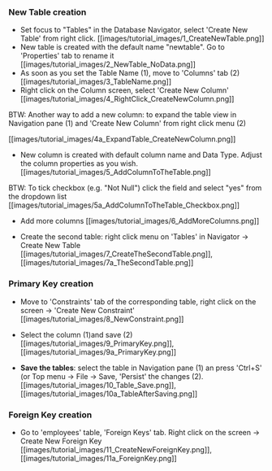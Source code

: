 ### New Table creation
* Set focus to "Tables" in the Database Navigator, select 'Create New Table' from right click.
[[images/tutorial_images/1_CreateNewTable.png]]
* New table is created with the default name "newtable". Go to 'Properties' tab to rename it
[[images/tutorial_images/2_NewTable_NoData.png]]
* As soon as you set the Table Name (1), move to 'Columns' tab (2)
[[images/tutorial_images/3_TableName.png]]
* Right click on the Column screen, select 'Create New Column'
[[images/tutorial_images/4_RightClick_CreateNewColumn.png]]
  
BTW: Another way to add a new column: to expand the table view in Navigation pane (1) and 'Create New Column' from right click menu (2)
  
[[images/tutorial_images/4a_ExpandTable_CreateNewColumn.png]]
* New column is created with default column name and Data Type. Adjust the column properties as you wish.
[[images/tutorial_images/5_AddColumnToTheTable.png]]
 
BTW: To tick checkbox (e.g. "Not Null") click the field and select "yes" from the dropdown list 
[[images/tutorial_images/5a_AddColumnToTheTable_Checkbox.png]]

* Add more columns
[[images/tutorial_images/6_AddMoreColumns.png]]

* Create the second table: right click menu on 'Tables' in Navigator -> Create New Table
[[images/tutorial_images/7_CreateTheSecondTable.png]], [[images/tutorial_images/7a_TheSecondTable.png]]

### Primary Key creation
* Move to 'Constraints' tab of the corresponding table, right click on the screen -> 'Create New Constraint'
[[images/tutorial_images/8_NewConstraint.png]]
   
* Select the column (1)and save (2)
[[images/tutorial_images/9_PrimaryKey.png]], [[images/tutorial_images/9a_PrimaryKey.png]]

* **Save the tables**: select the table in Navigation pane (1) an press 'Ctrl+S' (or Top menu -> File -> Save, 'Persist' the changes (2).
[[images/tutorial_images/10_Table_Save.png]], [[images/tutorial_images/10a_TableAfterSaving.png]]

### Foreign Key creation
* Go to 'employees' table, 'Foreign Keys' tab. Right click on the screen -> Create New Foreign Key 
[[images/tutorial_images/11_CreateNewForeignKey.png]], [[images/tutorial_images/11a_ForeignKey.png]]
